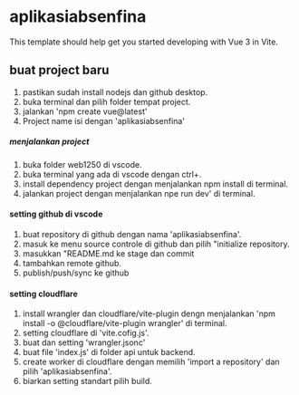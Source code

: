 # aplikasiabsenfina

This template should help get you started developing with Vue 3 in Vite.

## buat project baru
1. pastikan sudah install nodejs dan github desktop.
2. buka terminal dan pilih folder tempat project.
3. jalankan 'npm create vue@latest'
4. Project name isi dengan 'aplikasiabsenfina'

##### menjalankan project
1. buka folder web1250 di vscode.
2. buka terminal yang ada di vscode dengan ctrl+.
3. install dependency project dengan menjalankan npm install di terminal.
4. jalankan project dengan menjalankan npe run dev' di terminal.

#### setting github di vscode
1. buat repository di github dengan nama 'aplikasiabsenfina'.
2. masuk ke menu source controle di github dan pilih "initialize repository.
3. masukkan "README.md ke stage dan commit
4. tambahkan remote github.
5. publish/push/sync ke github

#### setting cloudflare
1. install wrangler dan cloudflare/vite-plugin dengn menjalankan 'npm install -o @cloudflare/vite-plugin wrangler' di terminal.
2. setting cloudflare di 'vite.cofig.js'.
3. buat dan setting 'wrangler.jsonc'
4. buat file 'index.js' di folder api untuk backend.
5. create worker di cloudflare dengan memilih 'import a repository' dan pilih 'aplikasiabsenfina'.
6. biarkan setting standart pilih build.
